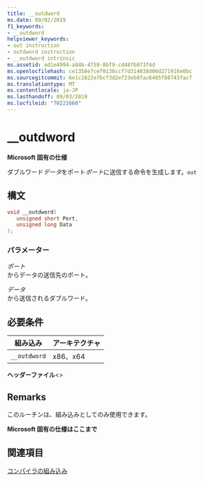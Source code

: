 ```yaml
---
title: __outdword
ms.date: 09/02/2019
f1_keywords:
- __outdword
helpviewer_keywords:
- out instruction
- outdword instruction
- __outdword intrinsic
ms.assetid: ed1e4994-a84b-4759-8bf9-cd48fb073f4d
ms.openlocfilehash: ce1358e7cef0136ccf7d314038d06d271916e0bc
ms.sourcegitcommit: 6e1c1822e7bcf3d2ef23eb8fac6465f88743facf
ms.translationtype: MT
ms.contentlocale: ja-JP
ms.lasthandoff: 09/03/2019
ms.locfileid: "70221660"
---
```

# <a name="__outdword"></a>__outdword

**Microsoft 固有の仕様**

ダブルワード*データ*をポート*ポート*に送信する命令を生成します。`out`

## <a name="syntax"></a>構文

```C
void __outdword(
   unsigned short Port,
   unsigned long Data
);
```

### <a name="parameters"></a>パラメーター

*ポート*\
からデータの送信先のポート。

*データ*\
から送信されるダブルワード。

## <a name="requirements"></a>必要条件

|組み込み|アーキテクチャ|
|---------------|------------------|
|`__outdword`|x86、x64|

**ヘッダーファイル**\<>

## <a name="remarks"></a>Remarks

このルーチンは、組み込みとしてのみ使用できます。

**Microsoft 固有の仕様はここまで**

## <a name="see-also"></a>関連項目

[コンパイラの組み込み](../intrinsics/compiler-intrinsics.md)
